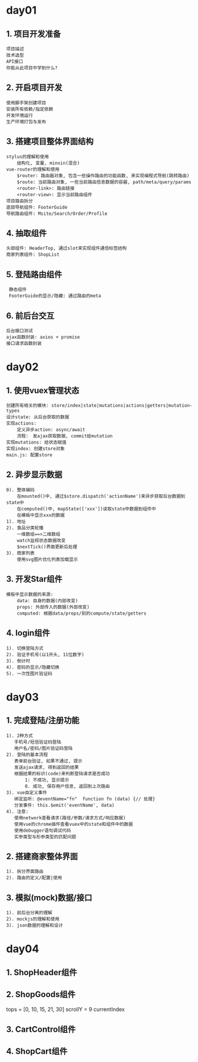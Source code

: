 # day01
## 1. 项目开发准备
    项目描述
    技术选型
    API接口
    你能从此项目中学到什么?

## 2. 开启项目开发
    使用脚手架创建项目
    安装所有依赖/指定依赖
    开发环境运行
    生产环境打包与发布

## 3. 搭建项目整体界面结构
    stylus的理解和使用
        结构化, 变量, minxin(混合)
    vue-router的理解和使用
        $router: 路由器对象, 包含一些操作路由的功能函数, 来实现编程式导航(跳转路由)
        $route: 当前路由对象, 一些当前路由信息数据的容器, path/meta/query/params
        <router-link>: 路由链接
        <router-view>: 显示当前路由组件
    项目路由拆分
    底部导航组件: FooterGuide
    导航路由组件: Msite/Search/Order/Profile

## 4. 抽取组件
    头部组件: HeaderTop, 通过slot来实现组件通信标签结构
    商家列表组件: ShopList

## 5. 登陆路由组件
     静态组件
     FooterGuide的显示/隐藏: 通过路由的meta
     
## 6. 前后台交互
    后台接口测试
    ajax函数封装: axios + promise
    接口请求函数封装
    
# day02
## 1. 使用vuex管理状态
    创建所有相关的模块: store/index|state|mutations|actions|getters|mutation-types
    设计state: 从后台获取的数据
    实现actions: 
        定义异步action: async/await
        流程:　发ajax获取数据, commit给mutation
    实现mutations: 给状态赋值
    实现index: 创建store对象
    main.js: 配置store
    
## 2. 异步显示数据
    0). 整体编码
        在mounted()中, 通过$store.dispatch('actionName')来异步获取后台数据到state中
        在computed()中, mapState(['xxx'])读取state中数据到组件中
        在模板中显示xxx的数据
    1). 地址
    2). 食品分类轮播
        一维数组==>二维数组
        watch监视状态数据改变
        $nextTick()界面更新后处理
    3). 商家列表
        使用svg图片优化列表加载显示
    
## 3. 开发Star组件
    模板中显示数据的来源:
        data: 自身的数据(内部改变)
        props: 外部传入的数据(外部改变)
        computed: 根据data/props/别的compute/state/getters
        
## 4. login组件
    1). 切换登陆方式
    2). 验证手机号(以1开头, 11位数字)
    3). 倒计时
    4). 密码的显示/隐藏切换
    5). 一次性图片验证码
    
# day03
## 1. 完成登陆/注册功能
    1). 2种方式
       手机号/短信验证码登陆
       用户名/密码/图片验证码登陆
    2). 登陆的基本流程
       表单前台验证, 如果不通过, 提示
       发送ajax请求, 得到返回的结果
       根据结果的标识(code)来判断登陆请求是否成功
           1: 不成功, 显示提示
           0. 成功, 保存用户信息, 返回到上次路由
    3). vue自定义事件
       绑定监听: @eventName="fn"  function fn (data) {// 处理}
       分发事件: this.$emit('eventName', data)
    4). 注意:
       使用network查看请求(路径/参数/请求方式/响应数据)
       使用vue的chrome插件查看vuex中的state和组件中的数据
       使用debugger语句调试代码
       实参类型与形参类型的匹配问题
       
## 2. 搭建商家整体界面
    1). 拆分界面路由
    2). 路由的定义/配置|使用

## 3. 模拟(mock)数据/接口
    1). 前后台分离的理解
    2). mockjs的理解和使用
    3). json数据的理解和设计 
     
# day04
## 1. ShopHeader组件

## 2. ShopGoods组件

tops = [0, 10, 15, 21, 30]
scrollY = 9
currentIndex

## 3. CartControl组件

## 4. ShopCart组件